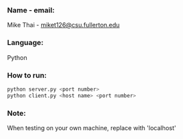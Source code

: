 ### Name - email:  <br />
Mike Thai - miket126@csu.fullerton.edu  <br />





### Language: <br />
Python  <br />

### How to run: 

```bash
python server.py <port number>
python client.py <host name> <port number>
```
### Note: <br />
When testing on your own machine, replace <host name> with 'localhost' <br />
